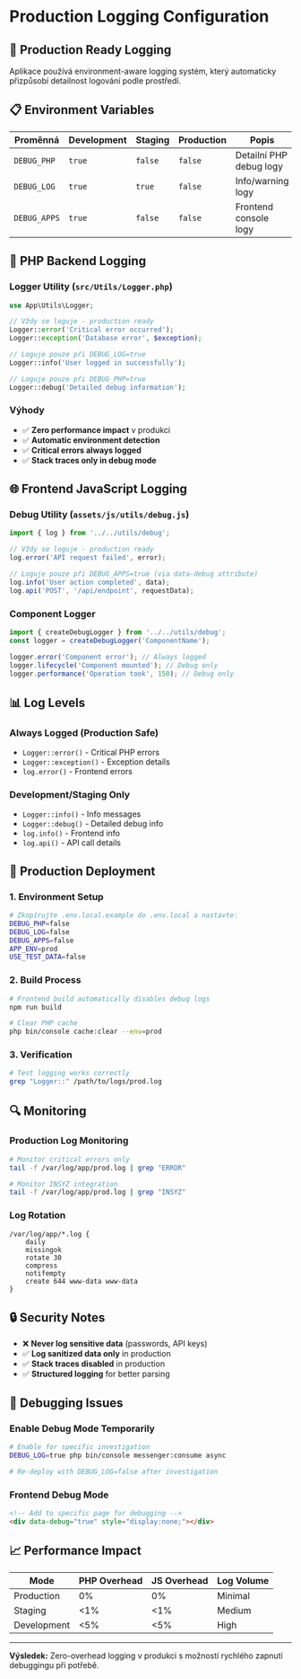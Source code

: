 # Production Logging Configuration

## 🎯 Production Ready Logging

Aplikace používá environment-aware logging systém, který automaticky přizpůsobí detailnost logování podle prostředí.

## 📋 Environment Variables

| Proměnná | Development | Staging | Production | Popis |
|----------|-------------|---------|------------|-------|
| `DEBUG_PHP` | `true` | `false` | `false` | Detailní PHP debug logy |
| `DEBUG_LOG` | `true` | `true` | `false` | Info/warning logy |  
| `DEBUG_APPS` | `true` | `false` | `false` | Frontend console logy |

## 🔧 PHP Backend Logging

### Logger Utility (`src/Utils/Logger.php`)

```php
use App\Utils\Logger;

// Vždy se loguje - production ready
Logger::error('Critical error occurred');
Logger::exception('Database error', $exception);

// Loguje pouze při DEBUG_LOG=true
Logger::info('User logged in successfully');

// Loguje pouze při DEBUG_PHP=true  
Logger::debug('Detailed debug information');
```

### Výhody

- ✅ **Zero performance impact** v produkci
- ✅ **Automatic environment detection** 
- ✅ **Critical errors always logged**
- ✅ **Stack traces only in debug mode**

## 🌐 Frontend JavaScript Logging

### Debug Utility (`assets/js/utils/debug.js`)

```javascript
import { log } from '../../utils/debug';

// Vždy se loguje - production ready
log.error('API request failed', error);

// Loguje pouze při DEBUG_APPS=true (via data-debug attribute)
log.info('User action completed', data);
log.api('POST', '/api/endpoint', requestData);
```

### Component Logger

```javascript
import { createDebugLogger } from '../../utils/debug';
const logger = createDebugLogger('ComponentName');

logger.error('Component error'); // Always logged
logger.lifecycle('Component mounted'); // Debug only
logger.performance('Operation took', 150); // Debug only  
```

## 📊 Log Levels

### Always Logged (Production Safe)
- `Logger::error()` - Critical PHP errors
- `Logger::exception()` - Exception details
- `log.error()` - Frontend errors

### Development/Staging Only
- `Logger::info()` - Info messages
- `Logger::debug()` - Detailed debug info  
- `log.info()` - Frontend info
- `log.api()` - API call details

## 🚀 Production Deployment

### 1. Environment Setup
```bash
# Zkopírujte .env.local.example do .env.local a nastavte:
DEBUG_PHP=false
DEBUG_LOG=false  
DEBUG_APPS=false
APP_ENV=prod
USE_TEST_DATA=false
```

### 2. Build Process
```bash
# Frontend build automatically disables debug logs
npm run build

# Clear PHP cache
php bin/console cache:clear --env=prod
```

### 3. Verification
```bash
# Test logging works correctly
grep "Logger::" /path/to/logs/prod.log
```

## 🔍 Monitoring

### Production Log Monitoring
```bash
# Monitor critical errors only
tail -f /var/log/app/prod.log | grep "ERROR"

# Monitor INSYZ integration
tail -f /var/log/app/prod.log | grep "INSYZ"
```

### Log Rotation
```logrotate
/var/log/app/*.log {
    daily
    missingok
    rotate 30
    compress
    notifempty
    create 644 www-data www-data
}
```

## 🔒 Security Notes

- ❌ **Never log sensitive data** (passwords, API keys)
- ✅ **Log sanitized data only** in production
- ✅ **Stack traces disabled** in production
- ✅ **Structured logging** for better parsing

## 🐛 Debugging Issues

### Enable Debug Mode Temporarily
```bash
# Enable for specific investigation
DEBUG_LOG=true php bin/console messenger:consume async

# Re-deploy with DEBUG_LOG=false after investigation
```

### Frontend Debug Mode
```html
<!-- Add to specific page for debugging -->
<div data-debug="true" style="display:none;"></div>
```

## 📈 Performance Impact

| Mode | PHP Overhead | JS Overhead | Log Volume |
|------|--------------|-------------|------------|
| Production | 0% | 0% | Minimal |
| Staging | <1% | <1% | Medium |  
| Development | <5% | <5% | High |

---

**Výsledek:** Zero-overhead logging v produkci s možností rychlého zapnutí debuggingu při potřebě.